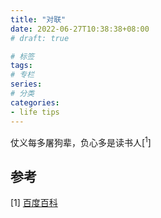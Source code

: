 ```yaml
---
title: "对联"
date: 2022-06-27T10:38:38+08:00
# draft: true

# 标签
tags:
# 专栏
series:
# 分类
categories:
- life tips
---
```


仗义每多屠狗辈，负心多是读书人[<sup>1</sup>]

## 参考

[1] [百度百科](https://baike.baidu.com/item/%E4%BB%97%E4%B9%89%E6%AF%8F%E5%A4%9A%E5%B1%A0%E7%8B%97%E8%BE%88%EF%BC%8C%E8%B4%9F%E5%BF%83%E5%A4%9A%E6%98%AF%E8%AF%BB%E4%B9%A6%E4%BA%BA/8678667)
